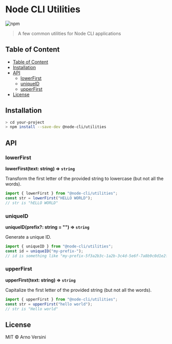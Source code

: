 # Node CLI Utilities

![npm](https://img.shields.io/npm/v/@node-cli/utilities?label=version&logo=npm)

> A few common utilities for Node CLI applications

## Table of Content

- [Table of Content](#table-of-content)
- [Installation](#installation)
- [API](#api)
  - [lowerFirst](#lowerfirst)
  - [uniqueID](#uniqueid)
  - [upperFirst](#upperfirst)
- [License](#license)

## Installation

```sh
> cd your-project
> npm install --save-dev @node-cli/utilities
```

## API

### lowerFirst

**lowerFirst(text: string) ⇒ `string`**

Transform the first letter of the provided string to lowercase (but not all the words).

```js
import { lowerFirst } from "@node-cli/utilities";
const str = lowerFirst("HELLO WORLD");
// str is "hELLO WORLD"
```

### uniqueID

**uniqueID(prefix?: string = "") ⇒ `string`**

Generate a unique ID.

```js
import { uniqueID } from "@node-cli/utilities";
const id = uniqueID("my-prefix-");
// id is something like "my-prefix-5f3a2b3c-1a2b-3c4d-5e6f-7a8b9c0d1e2f"
```

### upperFirst

**upperFirst(text: string) ⇒ `string`**

Capitalize the first letter of the provided string (but not all the words).

```js
import { upperFirst } from "@node-cli/utilities";
const str = upperFirst("hello world");
// str is "Hello world"
```

## License

MIT © Arno Versini
